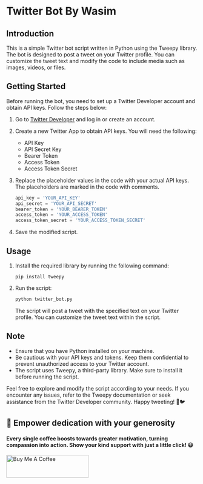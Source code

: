 # Twitter Bot By Wasim
## Introduction

This is a simple Twitter bot script written in Python using the Tweepy library. The bot is designed to post a tweet on your Twitter profile. You can customize the tweet text and modify the code to include media such as images, videos, or files.

## Getting Started

Before running the bot, you need to set up a Twitter Developer account and obtain API keys. Follow the steps below:

1. Go to [Twitter Developer](https://developer.twitter.com/) and log in or create an account.

2. Create a new Twitter App to obtain API keys. You will need the following:
   - API Key
   - API Secret Key
   - Bearer Token
   - Access Token
   - Access Token Secret

3. Replace the placeholder values in the code with your actual API keys. The placeholders are marked in the code with comments.

   ```python
   api_key = 'YOUR_API_KEY'
   api_secret = 'YOUR_API_SECRET'
   bearer_token = 'YOUR_BEARER_TOKEN'
   access_token = 'YOUR_ACCESS_TOKEN'
   access_token_secret = 'YOUR_ACCESS_TOKEN_SECRET'
   ```

4. Save the modified script.

## Usage

1. Install the required library by running the following command:

   ```
   pip install tweepy
   ```

2. Run the script:

   ```python
   python twitter_bot.py
   ```

   The script will post a tweet with the specified text on your Twitter profile. You can customize the tweet text within the script.

## Note

- Ensure that you have Python installed on your machine.
- Be cautious with your API keys and tokens. Keep them confidential to prevent unauthorized access to your Twitter account.
- The script uses Tweepy, a third-party library. Make sure to install it before running the script.

Feel free to explore and modify the script according to your needs. If you encounter any issues, refer to the Tweepy documentation or seek assistance from the Twitter Developer community. Happy tweeting! 🚀🐦




## 🌱 Empower dedication with your generosity
#### Every single coffee boosts towards greater motivation, turning compassion into action. Show your kind support with just a little click! 😃

<a href="https://www.buymeacoffee.com/developerwasim" target="_blank"><img src="https://cdn.buymeacoffee.com/buttons/v2/default-yellow.png" alt="Buy Me A Coffee" style="height: 60px !important;width: 217px !important;" ></a>


